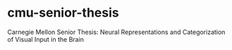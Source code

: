 # cmu-senior-thesis
Carnegie Mellon Senior Thesis: Neural Representations and Categorization of Visual Input in the Brain
